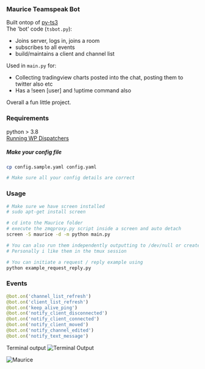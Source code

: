 ### Maurice Teamspeak Bot
   
Built ontop of [py-ts3](https://github.com/benediktschmitt/py-ts3)  
The 'bot' code (`tsbot.py`):
- Joins server, logs in, joins a room 
- subscribes to all events
- build/maintains a client and channel list   

Used in `main.py` for: 
- Collecting tradingview charts posted into the chat, posting them to twitter also etc
- Has a !seen [user] and !uptime command also

Overall a fun little project. 

### Requirements
python > 3.8  
[Running WP Dispatchers](https://github.com/Whalepool/Dispatchers)  


##### Make your config file
```bash
cp config.sample.yaml config.yaml

# Make sure all your config details are correct
```

### Usage 
```bash 
# Make sure we have screen installed
# sudo apt-get install screen 

# cd into the Maurice folder
# execute the zmqproxy.py script inside a screen and auto detach 
screen -S maurice -d -m python main.py 

# You can also run them independently outputting to /dev/null or create service files for systemd etc.
# Personally i like them in the tmux session

# You can initiate a request / reply example using 
python example_request_reply.py 
```  


### Events
```python
@bot.on('channel_list_refresh')
@bot.on('client_list_refresh')
@bot.on('keep_alive_ping')
@bot.on('notify_client_disconnected')
@bot.on('notify_client_connected')
@bot.on('notify_client_moved')
@bot.on('notify_channel_edited')
@bot.on('notify_text_message')
```

Terminal output 
![Terminal Output](https://i.imgur.com/eQVuxKO.png)


![Maurice](https://i.imgur.com/tT76fc9.jpg)  

